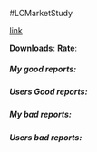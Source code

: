 #LCMarketStudy

[link]()

**Downloads**: 
**Rate**: 

##### My good reports:

##### Users Good reports:

##### My bad reports:

##### Users bad reports:
